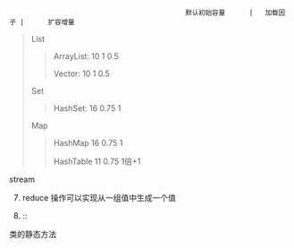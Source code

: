 

 												默认初始容量  	| 	加载因子 |  	扩容增量

>List							
>
>> ArrayList:	10									1					0.5
>>
>> Vector:		10									1					0.5
>
>Set
>
>> HashSet: 	16									0.75				1
>
>Map
>
>> HashMap	16									0.75				1
>>
>> HashTable	11									0.75				1倍+1





stream

7. reduce 操作可以实现从一组值中生成一个值

8.  ::

类的静态方法